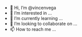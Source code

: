 - 👋 Hi, I’m @vincenvega
- 👀 I’m interested in ...
- 🌱 I’m currently learning ...
- 💞️ I’m looking to collaborate on ...
- 📫 How to reach me ...

<!---
vincenvega/vincenvega is a ✨ special ✨ repository because its `README.md` (this file) appears on your GitHub profile.
You can click the Preview link to take a look at your changes.
--->
